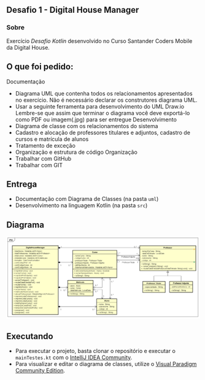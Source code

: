 ## Desafio 1 - Digital House Manager
### Sobre

Exercício _Desafio Kotlin_ desenvolvido no Curso Santander Coders Mobile da Digital House.

## O que foi pedido:

Documentação
- Diagrama UML que contenha todos os relacionamentos apresentados no
exercício. Não é necessário declarar os construtores diagrama UML.
- Usar a seguinte ferramenta para desenvolvimento do UML Draw.io
Lembre-se que assim que terminar o diagrama você deve exportá-lo como PDF ou
imagem(.jpg) para ser entregue
Desenvolvimento
- Diagrama de classe com os relacionamentos do sistema
- Cadastro e alocação de professores titulares e adjuntos, cadastro de cursos e
matrícula de alunos
- Tratamento de exceção
- Organização e estrutura de código
Organização
- Trabalhar com GitHub
- Trabalhar com GIT

## Entrega

- Documentação com Diagrama de Classes (na pasta `uml`)
- Desenvolvimento na linguagem Kotlin (na pasta `src`)

## Diagrama

<img src="/uml/desafio.png">

## Executando

- Para executar o projeto, basta clonar o repositório e executar o `mainTestes.kt` com o <a href="https://www.jetbrains.com/">IntelliJ IDEA Community</a>.
- Para visualizar e editar o diagrama de classes, utilize o <a href="https://www.visual-paradigm.com/">Visual Paradigm Community Edition</a>.

